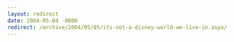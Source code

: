 ```yaml
---
layout: redirect
date: 2004-05-04 -0800
redirect: /archive/2004/05/05/its-not-a-disney-world-we-live-in.aspx/
---
```

